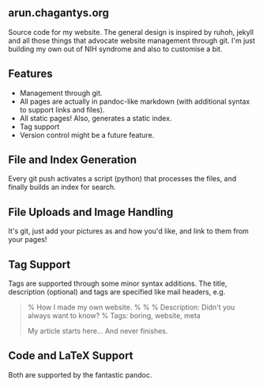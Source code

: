 arun.chagantys.org
------------------

Source code for my website. The general design is inspired by ruhoh,
jekyll and all those things that advocate website management through
git. I'm just building my own out of NIH syndrome and also to customise
a bit.

Features
--------
* Management through git.
* All pages are actually in pandoc-like markdown (with additional syntax
  to support links and files).
* All static pages! Also, generates a static index.
* Tag support
* Version control might be a future feature.

File and Index Generation
-------------------------
Every git push activates a script (python) that processes the files, and
finally builds an index for search.

File Uploads and Image Handling
--------------------------------
It's git, just add your pictures as and how you'd like, and link to them
from your pages!

Tag Support
-----------
Tags are supported through some minor syntax additions. The title,
description (optional) and tags are specified like mail headers, e.g.

> %  How I made my own website.
> % 
> % 
> % Description: Didn't you always want to know?
> % Tags: boring, website, meta
> 
> My article starts here...
> And never finishes.

Code and LaTeX Support
----------------------
Both are supported by the fantastic pandoc.

